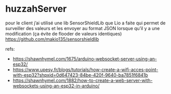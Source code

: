 # huzzahServer
pour le client j’ai utilisé une lib SensorShieldLib que Lio a faite qui permet de surveiller des valeurs et les envoyer au format JSON lorsque qu’il y a une modification (ça évite de flooder de valeurs identiques)
https://github.com/makio135/sensorshieldlib


refs:
- https://shawnhymel.com/1675/arduino-websocket-server-using-an-esp32/
- https://www.upesy.fr/blogs/tutorials/how-create-a-wifi-acces-point-with-esp32?shpxid=0d647423-84be-420f-9640-ba7851f6841b
- https://shawnhymel.com/1882/how-to-create-a-web-server-with-websockets-using-an-esp32-in-arduino/
